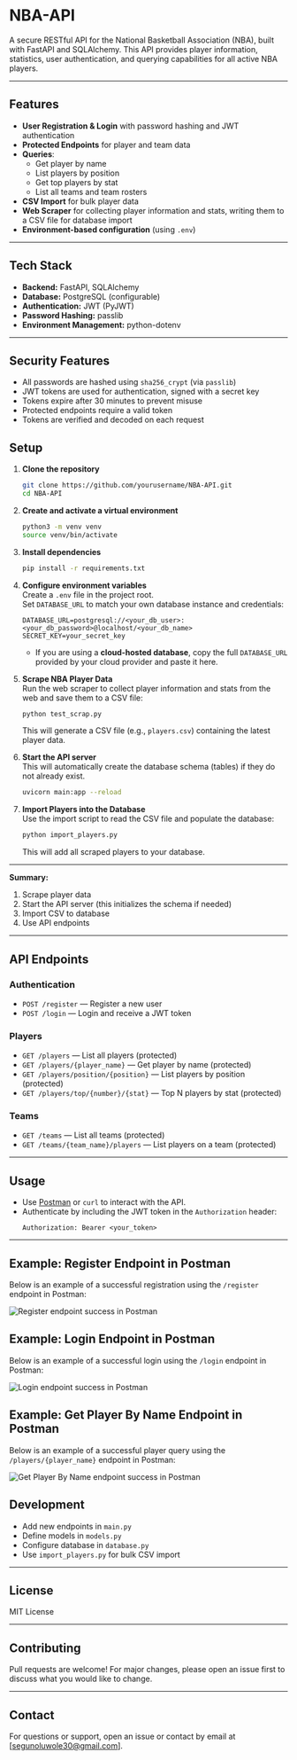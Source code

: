 # NBA-API

A secure RESTful API for the National Basketball Association (NBA), built with FastAPI and SQLAlchemy. This API provides player information, statistics, user authentication, and querying capabilities for all active NBA players.

---

## Features

- **User Registration & Login** with password hashing and JWT authentication
- **Protected Endpoints** for player and team data
- **Queries**:  
  - Get player by name  
  - List players by position  
  - Get top players by stat  
  - List all teams and team rosters
- **CSV Import** for bulk player data
- **Web Scraper** for collecting player information and stats, writing them to a CSV file for database import
- **Environment-based configuration** (using `.env`)

---

## Tech Stack

- **Backend:** FastAPI, SQLAlchemy
- **Database:** PostgreSQL (configurable)
- **Authentication:** JWT (PyJWT)
- **Password Hashing:** passlib
- **Environment Management:** python-dotenv

---

## Security Features

- All passwords are hashed using `sha256_crypt` (via `passlib`)
- JWT tokens are used for authentication, signed with a secret key
- Tokens expire after 30 minutes to prevent misuse
- Protected endpoints require a valid token
- Tokens are verified and decoded on each request


## Setup

1. **Clone the repository**
   ```sh
   git clone https://github.com/yourusername/NBA-API.git
   cd NBA-API
   ```

2. **Create and activate a virtual environment**
   ```sh
   python3 -m venv venv
   source venv/bin/activate
   ```

3. **Install dependencies**
   ```sh
   pip install -r requirements.txt
   ```

4. **Configure environment variables**  
   Create a `.env` file in the project root.  
   Set `DATABASE_URL` to match your own database instance and credentials:
   ```
   DATABASE_URL=postgresql://<your_db_user>:<your_db_password>@localhost/<your_db_name>
   SECRET_KEY=your_secret_key
   ```
   - If you are using a **cloud-hosted database**, copy the full `DATABASE_URL` provided by your cloud provider and paste it here.

5. **Scrape NBA Player Data**  
   Run the web scraper to collect player information and stats from the web and save them to a CSV file:
   ```sh
   python test_scrap.py
   ```
   This will generate a CSV file (e.g., `players.csv`) containing the latest player data.

6. **Start the API server**  
   This will automatically create the database schema (tables) if they do not already exist.
   ```sh
   uvicorn main:app --reload
   ```


7. **Import Players into the Database**  
   Use the import script to read the CSV file and populate the database:
   ```sh
   python import_players.py
   ```
   This will add all scraped players to your database.

---

**Summary:**  
1. Scrape player data  
2. Start the API server (this initializes the schema if needed)  
3. Import CSV to database  
4. Use API endpoints

---

## API Endpoints

### **Authentication**
- `POST /register` — Register a new user
- `POST /login` — Login and receive a JWT token

### **Players**
- `GET /players` — List all players (protected)
- `GET /players/{player_name}` — Get player by name (protected)
- `GET /players/position/{position}` — List players by position (protected)
- `GET /players/top/{number}/{stat}` — Top N players by stat (protected)

### **Teams**
- `GET /teams` — List all teams (protected)
- `GET /teams/{team_name}/players` — List players on a team (protected)

---

## Usage

- Use [Postman](https://www.postman.com/) or `curl` to interact with the API.
- Authenticate by including the JWT token in the `Authorization` header:
  ```
  Authorization: Bearer <your_token>
  ```

---

## Example: Register Endpoint in Postman

Below is an example of a successful registration using the `/register` endpoint in Postman:

![Register endpoint success in Postman](images/register.png)

## Example: Login Endpoint in Postman

Below is an example of a successful login using the `/login` endpoint in Postman:

![Login endpoint success in Postman](images/login.png)

## Example: Get Player By Name Endpoint in Postman

Below is an example of a successful player query using the `/players/{player_name}` endpoint in Postman:

![Get Player By Name endpoint success in Postman](images/get_player.png)


## Development

- Add new endpoints in `main.py`
- Define models in `models.py`
- Configure database in `database.py`
- Use `import_players.py` for bulk CSV import

---

## License

MIT License

---

## Contributing

Pull requests are welcome! For major changes, please open an issue first to discuss what you would like to change.

---

## Contact

For questions or support, open an issue or contact by email at [segunoluwole30@gmail.com].
